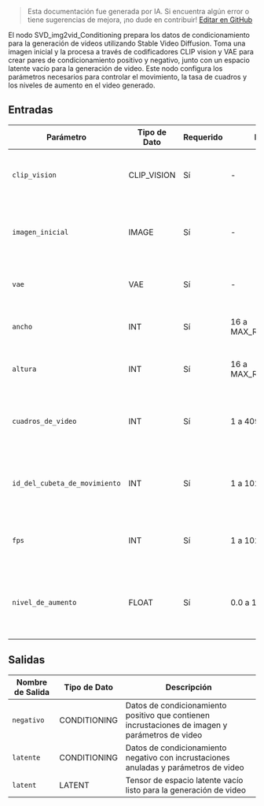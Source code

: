 > Esta documentación fue generada por IA. Si encuentra algún error o tiene sugerencias de mejora, ¡no dude en contribuir! [Editar en GitHub](https://github.com/Comfy-Org/embedded-docs/blob/main/comfyui_embedded_docs/docs/SVD_img2vid_Conditioning/es.md)

El nodo SVD_img2vid_Conditioning prepara los datos de condicionamiento para la generación de videos utilizando Stable Video Diffusion. Toma una imagen inicial y la procesa a través de codificadores CLIP vision y VAE para crear pares de condicionamiento positivo y negativo, junto con un espacio latente vacío para la generación de video. Este nodo configura los parámetros necesarios para controlar el movimiento, la tasa de cuadros y los niveles de aumento en el video generado.

## Entradas

| Parámetro | Tipo de Dato | Requerido | Rango | Descripción |
|-----------|-----------|----------|-------|-------------|
| `clip_vision` | CLIP_VISION | Sí | - | Modelo CLIP vision para codificar la imagen de entrada |
| `imagen_inicial` | IMAGE | Sí | - | Imagen inicial que se utilizará como punto de partida para la generación de video |
| `vae` | VAE | Sí | - | Modelo VAE para codificar la imagen en el espacio latente |
| `ancho` | INT | Sí | 16 a MAX_RESOLUTION | Ancho del video de salida (predeterminado: 1024, paso: 8) |
| `altura` | INT | Sí | 16 a MAX_RESOLUTION | Altura del video de salida (predeterminado: 576, paso: 8) |
| `cuadros_de_video` | INT | Sí | 1 a 4096 | Número de cuadros a generar en el video (predeterminado: 14) |
| `id_del_cubeta_de_movimiento` | INT | Sí | 1 a 1023 | Controla la cantidad de movimiento en el video generado (predeterminado: 127) |
| `fps` | INT | Sí | 1 a 1024 | Cuadros por segundo para el video generado (predeterminado: 6) |
| `nivel_de_aumento` | FLOAT | Sí | 0.0 a 10.0 | Nivel de aumento de ruido a aplicar a la imagen de entrada (predeterminado: 0.0, paso: 0.01) |

## Salidas

| Nombre de Salida | Tipo de Dato | Descripción |
|-------------|-----------|-------------|
| `negativo` | CONDITIONING | Datos de condicionamiento positivo que contienen incrustaciones de imagen y parámetros de video |
| `latente` | CONDITIONING | Datos de condicionamiento negativo con incrustaciones anuladas y parámetros de video |
| `latent` | LATENT | Tensor de espacio latente vacío listo para la generación de video |
